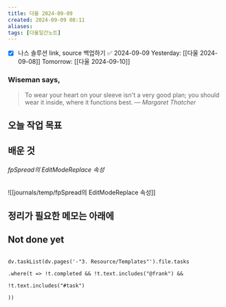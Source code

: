 ```yaml
---
title: 다울 2024-09-09
created: 2024-09-09 08:11
aliases: 
tags: [다울일간노트]
---
```

- [x] 나스 솔루션 link, source 백업하기 ✅ 2024-09-09
Yesterday: [[다울 2024-09-08]]
Tomorrow: [[다울 2024-09-10]]

### Wiseman says,
> To wear your heart on your sleeve isn't a very good plan; you should wear it inside, where it functions best.
> — <cite>Margaret Thatcher</cite>


## 오늘 작업 목표




## 배운 것
###### fpSpread의 EditModeReplace 속성
![[journals/temp/fpSpread의 EditModeReplace 속성]]





## 정리가 필요한 메모는 아래에



## Not done yet

```dataviewjs

dv.taskList(dv.pages('-"3. Resource/Templates"').file.tasks

.where(t => !t.completed && !t.text.includes("@frank") &&

!t.text.includes("#task")

))

```
